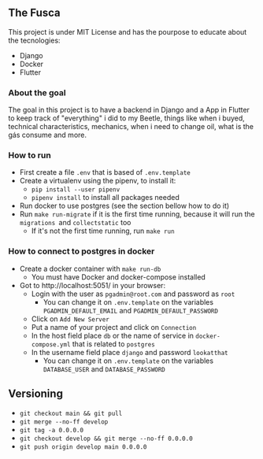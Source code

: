 ## The Fusca

This project is under MIT License and has the pourpose to educate about the tecnologies:

- Django
- Docker
- Flutter

### About the goal

The goal in this project is to have a backend in Django and a App in Flutter to keep track of "everything" i did to my Beetle, things like when i buyed, technical characteristics, mechanics, when i need to change oil, what is the gás consume and more.

### How to run

- First create a file ```.env``` that is based of ```.env.template```
- Create a virtualenv using the pipenv, to install it:
    - ```pip install --user pipenv```
    - ```pipenv install``` to install all packages needed
- Run docker to use postgres (see the section bellow how to do it)
- Run ```make run-migrate``` if it is the first time running, because it will run the ```migrations ```and ```collectstatic``` too
    - If it's not the first time running, run ```make run```

### How to connect to postgres in docker

- Create a docker container with ```make run-db```
    - You must have Docker and docker-compose installed
- Got to http://localhost:5051/ in your browser:
    - Login with the user as ```pgadmin@root.com``` and password as ```root```
        - You can change it on ```.env.template``` on the variables ```PGADMIN_DEFAULT_EMAIL``` and ```PGADMIN_DEFAULT_PASSWORD```
    - Click on ```Add New Server```
    - Put a name of your project and click on ```Connection```
    - In the host field place ```db``` or the name of service in ```docker-compose.yml``` that is related to ```postgres```
    - In the username field place ```django``` and password ```lookatthat```
        - You can change it on ```.env.template``` on the variables ```DATABASE_USER``` and ```DATABASE_PASSWORD```

## Versioning

- ```git checkout main && git pull```
- ```git merge --no-ff develop```
- ```git tag -a 0.0.0.0```
- ```git checkout develop && git merge --no-ff 0.0.0.0```
- ```git push origin develop main 0.0.0.0```
